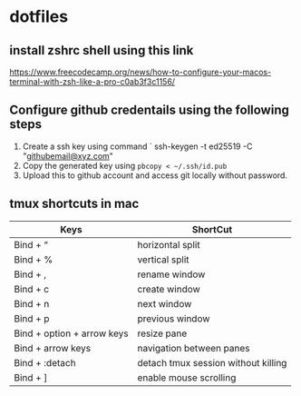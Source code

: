 # dotfiles

## install zshrc shell using this link 
https://www.freecodecamp.org/news/how-to-configure-your-macos-terminal-with-zsh-like-a-pro-c0ab3f3c1156/


## Configure github credentails using the following steps
1. Create a ssh key  using command ` ssh-keygen -t ed25519 -C "githubemail@xyz.com"
2. Copy the generated key using `pbcopy < ~/.ssh/id.pub`
3. Upload this to github account and access git locally without password.


##  tmux shortcuts in mac 

| Keys | ShortCut |
| ----- | ---- |
| Bind + “ | horizontal split |
|Bind + %                  | vertical split           |
|Bind + ,                  | rename window            |
|Bind + c                  | create window            |
|Bind + n                  | next window              |
|Bind + p                  | previous window          |
|Bind + option + arrow keys| resize pane              |
|Bind + arrow keys         | navigation between panes |
|Bind + :detach         | detach tmux session without killing |
|Bind + ]         | enable mouse scrolling |

